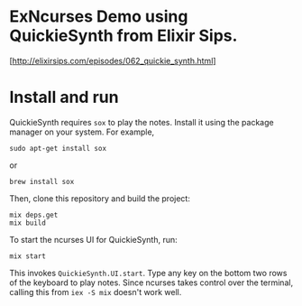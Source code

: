 # ExNcurses Demo using QuickieSynth from Elixir Sips.

  [http://elixirsips.com/episodes/062_quickie_synth.html]

# Install and run

QuickieSynth requires `sox` to play the notes. Install it using the package
manager on your system. For example,

    sudo apt-get install sox

or

    brew install sox

Then, clone this repository and build the project:

    mix deps.get
    mix build

To start the ncurses UI for QuickieSynth, run:

    mix start

This invokes `QuickieSynth.UI.start`. Type any key on the bottom two rows
of the keyboard to play notes. Since ncurses takes control over the
terminal, calling this from `iex -S mix` doesn't work well.
